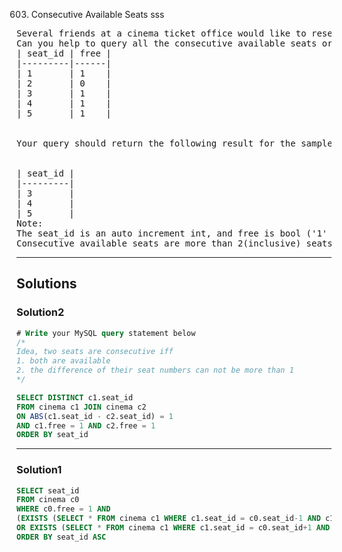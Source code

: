 603. Consecutive Available Seats
sss
<pre>
Several friends at a cinema ticket office would like to reserve consecutive available seats.
Can you help to query all the consecutive available seats order by the seat_id using the following cinema table?
| seat_id | free |
|---------|------|
| 1       | 1    |
| 2       | 0    |
| 3       | 1    |
| 4       | 1    |
| 5       | 1    |
 

Your query should return the following result for the sample case above.
 

| seat_id |
|---------|
| 3       |
| 4       |
| 5       |
Note:
The seat_id is an auto increment int, and free is bool ('1' means free, and '0' means occupied.).
Consecutive available seats are more than 2(inclusive) seats consecutively available.
</pre>

--------------------------------------------------
## Solutions
### Solution2
```sql
# Write your MySQL query statement below
/*
Idea, two seats are consecutive iff
1. both are available
2. the difference of their seat numbers can not be more than 1
*/

SELECT DISTINCT c1.seat_id
FROM cinema c1 JOIN cinema c2
ON ABS(c1.seat_id - c2.seat_id) = 1
AND c1.free = 1 AND c2.free = 1
ORDER BY seat_id
```
--------------------------------------------------
### Solution1
```sql
SELECT seat_id
FROM cinema c0
WHERE c0.free = 1 AND
(EXISTS (SELECT * FROM cinema c1 WHERE c1.seat_id = c0.seat_id-1 AND c1.free = 1)
OR EXISTS (SELECT * FROM cinema c1 WHERE c1.seat_id = c0.seat_id+1 AND c1.free = 1))
ORDER BY seat_id ASC
```
